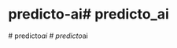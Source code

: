 # predicto-ai#   p r e d i c t o _ a i  
 #   p r e d i c t o _ a i  
 #   p r e d i c t o _ a i  
 